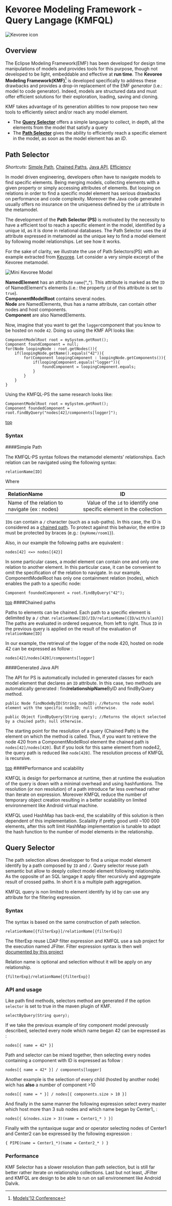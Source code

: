 <a id="top"></a>
# Kevoree Modeling Framework - Query Langage (KMFQL)

![Kevoree icon](http://kevoree.org/img/kevoree-logo.png)

## Overview

The Eclipse Modeling Framework(EMF) has been developed for design time manipulations of models and provides tools for this purpose, though not developed to be light, embeddable and effective at **run time**. 
The **Kevoree Modeling Framework(KMF)**[^1] is developed specifically to address these drawbacks and provides a drop-in replacement of the EMF *generator* (i.e.: model to code generator). Indeed, models are structured data and must offer efficient solutions for their exploration, loading, saving and cloning.

KMF takes advantage of its generation abilities to now propose two new tools to efficiently select and/or reach any model element.

* The [**Query Selector**](#querySelector) offers a simple language to collect, in depth, all the elements from the model that satisfy a query
* The [**Path Selector**](#pathSelector) gives the ability to efficiently reach a specific element in the model, as soon as the model element has an *ID*.


[^1]:[Models'12 Conference](https://www.google.lu/url?sa=t&rct=j&q=&esrc=s&source=web&cd=4&cad=rja&ved=0CFcQFjAD&url=http%3A%2F%2Fhal.archives-ouvertes.fr%2Fdocs%2F00%2F71%2F45%2F58%2FPDF%2Femfatruntime.pdf&ei=s8AYUfPlIZCDhQfx54DoCw&usg=AFQjCNFlfrm1NFVs6iIddxVjorbJeOajWA&sig2=nUrWedVJnv8ndOQViy2ZtA&bvm=bv.42080656,d.ZG4)


<a id="pathSelector"></a>
## Path Selector
*Shortcuts:* [Simple Path](#pathSelector/simplePath), [Chained Paths](#pathSelector/chainedPaths), [Java API](#pathSelector/javaApi), [Efficiency](#pathSelector/perf)

In model driven engineering, developers often have to navigate models to find specific elements. Being merging models, collecting elements with a given property or simply accessing attributes of elements. But looping on relations in order to find a specific model element has serious drawbacks on performance and code complexity. Moreover the Java code generated usually offers no insurance on the uniqueness defined by the `id` attribute in the metamodel.

The development of the **Path Selector (PS)** is motivated by the necessity to have a efficient tool to reach a specific element in the model, identified by a unique id, as it is done in relational databases. The Path Selector uses the *id* attribute expressed in metamodel as the unique key to find a model element by following model relationships. Let see how it works.

For the sake of clarity, we illustrate the use of Path Selectors(PS) with an example extracted from [Kevoree](http://www.kevoree.org). Let consider a very simple excerpt of the Kevoree metamodel.


![Mini Kevoree Model](https://raw.github.com/dukeboard/kevoree-modeling-framework/master/doc/fig/minikev.png)


**NamedElement** has an attribute `name`(^_^). This attribute is marked as the `ID` of NamedElement's elements (i.e.: the property `id` of this attribute is set to `true`).<br/>
**ComponentModelRoot** contains several nodes.<br/>
**Node** are NamedElements, thus has a name attribute, can contain other nodes and host components.<br/>
**Component** are also NamedElements.

Now, imagine that you want to get the `logger`component that you know to be hosted on node `42`. Doing so using the KMF API looks like:

	ComponentModelRoot root = mySystem.getRoot();
    Component foundComponent = null;
    for(Node loopingNode : root.getNodes()){
    	if(loopingNode.getName().equals("42")){
    		for(Component loopingComponent : loopingNode.getComponents()){
    			if(loopingComponent.equals("logger")){
    				foundComponent = loopingComponent.equals;
    			}
    		}
    	}	
    }

Using the KMFQL-PS the same research looks like:

	ComponentModelRoot root = mySystem.getRoot();
	Component foundedComponent = root.findByQuery("nodes[42]/components[logger]");
	

[top](#top)
### Syntax

<a id="pathSelector/simplePath"></a>
####Simple Path

The KMFQL-PS syntax follows the metamodel elements' relationships. Each relation can be navigated using the following syntax:

	relationName[ID]

Where


 RelationName | ID
:----------- | :-----------:
Name of the relation to navigate (ex : nodes) | Value of the `id` to identify one specific element in the collection
 
`ID`s can contain a `/` character (such as a sub-paths). In this case, the ID is considered as a [chained path](#pathSelector/chainedPaths). To protect against this behavior, the entire `ID` must be protected by braces (e.g.: `{myHome/room1}`).

Also, in our example the following paths are equivalent :

	nodes[42] <=> nodes[{42}]
	
In some particular cases, a model element can contain one and only one relation  to another element. In this particular case, it can be convenient to omit the specification of the relation to navigate. In our example, ComponentModelRoot has only one containment relation (nodes), which enables the path to a specific node: 

	Component foundedComponent = root.findByQuery("42");

[top](#top)
<a id="pathSelector/chainedPaths"></a>
####Chained paths

Paths to elements can be chained. Each path to a specific element is delimited by a `/` char.
`relationName[ID]/ID/relationName[{ID/with/slash}]`
The paths are evaluated in ordered sequence, from left to right. Thus `ID` in the previous query is applied on the result of the evaluation of `relationName[ID]`

In our example, the retrieval of the logger of the node 420, hosted on node 42 can be expressed as follow :

	nodes[42]/nodes[420]/components[logger]
	
<a id="pathSelector/javaApi"></a>
####Generated Java API

The API for PS is automatically included in generated classes for each model element that declares an `ID` attribute.
In this case, two methods are automatically generated : find**relationshipName**ByID and findByQuery method.

	public Node findNodeByID(String nodeID); //Returns the node model element with the specific nodeID; null otherwise.
	
	public Object findByQuery(String query); //Returns the object selected by a chained path; null otherwise.

The starting point for the resolution of a query (Chained Path) is the element on which the method is called. Thus, if you want to retrieve the node 420 from a ComponentModelRool element the chained path is `nodes[42]/nodes[420]`. But if you look for this same element from node42, the query path is reduced like `node[420]`. The resolution process of KMFQL is recursive.

[top](#top)
<a id="pathSelector/perf"></a>
####Performance and scalability

KMFQL is design for performance at runtime, then at runtime the evaluation of the query is down with a minimal overhead and using hashfuntions. The resolution (or non resolution) of a path introduce far less overhead rather than iterate on expression.
Moreover KMFQL reduce the number of temporary object creation resulting in a better scalability on limited environnement like Android virtual machine.

KMFQL used HashMap has back-end, the scalability of this solution is then dependent of this implementation.
Scalaility if pretty good until ~100 000 elements, after this soft limit HashMap implementation is tunable to adapt the hash function to the number of model elements in the relationship.


<a id="querySelector"></a>
## Query Selector

The path selection allows developper to find a unique model element identify by a path composed by `ID` and `/`.
Query selector reuse path semantic but allow to deeply collect model element following relationship.
As the opposite of an SQL langage it apply filter recursivly and aggregate result of crossed paths.
In short it is a multiple path aggregation.

KMFQL query is non limited to element identify by id by can use any attribute for the filtering expression.

### Syntax

The syntax is based on the same construction of path selection.

	relationName[{filterExp}]/relationName[{filterExp}]

The filterExp reuse LDAP filter expression and KMFQL use a sub project for the execution named JFilter.
Filter expression syntax is then well [documented by this project](https://github.com/rouvoy/jfilter)

Relation name is optional and selection without it will be apply on any relationship.

	{filterExp}/relationName[{filterExp}]

### API and usage

Like path find methods, selectors method are generated if the option `selector` is set to true in the maven plugin of KMF.

	selectByQuery(String query);
	
If we take the previous example of tiny component model prevously described, selected every node which name began 42 can be expressed as :

	nodes[{ name = 42* }]
	
Path and selector can be mixed together, then selecting every nodes containing a component with ID is expressed as follow :

	nodes[{ name = 42* }] / components[logger]

Another example is the selection of every child (hosted by another node) wich has **also** a number of component >10

	nodes[{ name = * }] / nodes[{ components.size > 10 }]

And finally in the same manner the following expression select every master which host more than 3 sub nodes and which name began by Center1_ :

	nodes[{ &(nodes.size > 3)(name = Center1_* ) }]
	
Finally with the syntaxique sugar and or operator selecting nodes of Center1 and Center2 can be expressed by the following expression :

	{ PIPE(name = Center1_*)(name = Center2_* ) }

### Performance 

KMF Selector has a slower resolution than path selection, but is still far better rather iterate on relationship collections.
Last but not least, JFilter and KMFQL are design to be able to run on sall environement like Android Dalvik.

